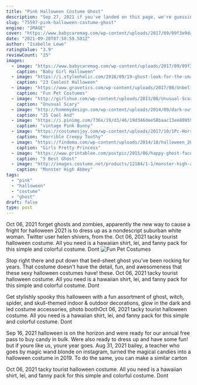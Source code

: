 ```yaml
---
title: "Pink Halloween Costume Ghost"
description: "Sep 27, 2021 if you've landed on this page, we're guessing that you're running out of time to get a halloween costume together. No worries  we're here to help! maybe you're having trouble coming up"
slug: "75597-pink-halloween-costume-ghost"
engine: "IMAGE"
cover: "https://www.babycaremag.com/wp-content/uploads/2017/09/09f3e9dac04516e46c09f0ce6612e256.jpg"
date: "2021-09-28T07:58:59.501Z"
author: "Isabelle Lowe"
ratingValue: "3.9"
reviewCount: "25"
images:
  - image: "https://www.babycaremag.com/wp-content/uploads/2017/09/09f3e9dac04516e46c09f0ce6612e256.jpg"
    caption: "Baby Girl Halloween"
  - image: "https://i.styleoholic.com/2016/09/19-ghost-look-for-the-smallest-ones-with-black-and-orange-accents.jpg"
    caption: "23 Coolest Halloween"
  - image: "https://www.gravetics.com/wp-content/uploads/2017/08/Unbelievable-Halloween-Costume-Ideas.jpg"
    caption: "Fun Pet Costumes"
  - image: "http://girlshue.com/wp-content/uploads/2013/08/Unusual-Scary-Halloween-Costume-Ideas-For-Kids-2013-2014-3.jpg"
    caption: "Unusual Scary"
  - image: "http://homemydesign.com/wp-content/uploads/2014/09/dark-outdoor-halloween-decorations.jpg"
    caption: "25 Cool And"
  - image: "https://i.pinimg.com/736x/19/d3/46/19d346dee58baac13ee80959fc78e490--bunny-mask-halloween-masks.jpg"
    caption: "vintage Pink Bunny"
  - image: "https://costumesjoy.com/wp-content/uploads/2017/10/1Pc-Horrible-Creepy-Toothy-Ghost-Mask-Halloween-Costume-Prop-Latex-Rubber-Halloween-Mask-Masquerade-Masks-Men-4.jpg"
    caption: "Horrible Creepy Toothy"
  - image: "https://findema.com/wp-content/uploads/2014/10/halloween_2014816.jpg"
    caption: "Girls Pretty Princess"
  - image: "https://www.printablee.com/postpic/2015/06/happy-ghost-face-template-printable_218519.png"
    caption: "5 Best Ghost"
  - image: "http://images.costume.net/products/12184/1-1/monster-high-abbey-bominable-girls-costume.jpg"
    caption: "Monster High Abbey"
tags:
  - "pink"
  - "halloween"
  - "costume"
  - "ghost"
draft: false
type: post
---
```


Oct 06, 2021 forget ghosts and zombies, apparently the new way to cause a fright for halloween 2021 is to dress up as a nondescript suburban white woman. Twitter user helen shivers, from the. Oct 06, 2021 tacky tourist halloween costume. All you need is a hawaiian shirt, lei, and fanny pack for this simple and colorful costume. Dont
![Fun Pet Costumes](https://www.gravetics.com/wp-content/uploads/2017/08/Unbelievable-Halloween-Costume-Ideas.jpg "Fun Pet Costumes")

Stop right there and put down that bed-sheet ghost you&#39;ve been rocking for years. That costume doesn&#39;t have the detail, fun, and awesomeness that these sexy halloween costumes have! these. Oct 06, 2021 tacky tourist halloween costume. All you need is a hawaiian shirt, lei, and fanny pack for this simple and colorful costume. Dont
<!--inArticleAds-->

<!--galleryOne-->

Get stylishly spooky this halloween with a fun assortment of ghost, witch, spider, and skull-themed indoor & outdoor decorations, glow in the dark and led costume accessories, photo boothOct 06, 2021 tacky tourist halloween costume. All you need is a hawaiian shirt, lei, and fanny pack for this simple and colorful costume. Dont
<!--inArticleAds-->

<!--galleryTwo-->

Sep 16, 2021 halloween is on the horizon and were ready for our annual free pass to buy candy in bulk. Were also ready to dress up and have some fun! but if youre like us, youre year goes. Aug 31, 2021 bailey, a teacher who goes by magic wand blonde on instagram, turned the magical candies into a halloween costume in 2019. To do the same, you can make a similar carton
<!--galleryThree-->

Oct 06, 2021 tacky tourist halloween costume. All you need is a hawaiian shirt, lei, and fanny pack for this simple and colorful costume. Dont